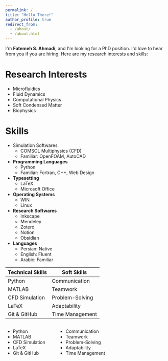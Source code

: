 ```yaml
---
permalink: /
title: "Hello There!"
author_profile: true
redirect_from: 
  - /about/
  - /about.html
---
```


 I'm **Fatemeh S. Ahmadi**, and I'm looking for a PhD position. I'd love to hear from you if you are hiring. Here are my research interests and skills:

Research Interests
======
- Microfluidics  
- Fluid Dynamics  
- Computational Physics 
- Soft Condensed Matter 
- Biophysics  

Skills
======
* Simulation Softwares
  * COMSOL Multiphysics (CFD)
  *  Familiar: OpenFOAM, AutoCAD
* **Programming Languages**
  * Python
  * Familiar: Fortran, C++, Web Design
* **Typesetting**
  * LaTeX
  * Microsoft Office
* **Operating Systems**
  * WIN
  * Linux
* **Research Softwares**
  * Inkscape
  * Mendeley
  * Zotero
  * Notion
  * Obsidian
* **Languages**
  * Persian: Native
  * English: Fluent
  * Arabic: Familiar
 
 | Technical Skills       | Soft Skills            |
|------------------------|------------------------|
| Python                 | Communication          |
| MATLAB                 | Teamwork               |
| CFD Simulation         | Problem-Solving        |
| LaTeX                  | Adaptability           |
| Git & GitHub           | Time Management        |

 <div style="display: flex; gap: 40px;">
  <ul>
    <li>Python</li>
    <li>MATLAB</li>
    <li>CFD Simulation</li>
    <li>LaTeX</li>
    <li>Git & GitHub</li>
  </ul>
  <ul>
    <li>Communication</li>
    <li>Teamwork</li>
    <li>Problem-Solving</li>
    <li>Adaptability</li>
    <li>Time Management</li>
  </ul>
</div>

 
